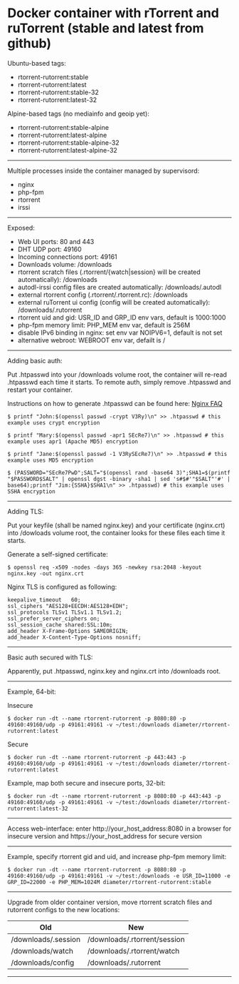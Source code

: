 Docker container with rTorrent and ruTorrent (stable and latest from github)
============================================================================

Ubuntu-based tags:
 
 - rtorrent-rutorrent:stable
 - rtorrent-rutorrent:latest
 - rtorrent-rutorrent:stable-32
 - rtorrent-rutorrent:latest-32

Alpine-based tags (no mediainfo and geoip yet):

 - rtorrent-rutorrent:stable-alpine
 - rtorrent-rutorrent:latest-alpine
 - rtorrent-rutorrent:stable-alpine-32
 - rtorrent-rutorrent:latest-alpine-32

----------

Multiple processes inside the container managed by supervisord:

- nginx
- php-fpm
- rtorrent
- irssi

----------
Exposed:

 - Web UI ports: 80 and 443
 - DHT UDP port: 49160
 - Incoming connections port: 49161
 - Downloads volume: /downloads
 - rtorrent scratch files (.rtorrent/{watch|session} will be created automatically): /downloads
 - autodl-irssi config files are created automatically: /downloads/.autodl
 - external rtorrent config (.rtorrent/.rtorrent.rc): /downloads
 - external ruTorrent ui config (config will be created automatically): /downloads/.rutorrent
 - rtorrent uid and gid: USR_ID and GRP_ID env vars, default is 1000:1000
 - php-fpm memory limit: PHP_MEM env var, default is 256M
 - disable IPv6 binding in nginx: set env var NOIPV6=1, default is not set
 - alternative webroot: WEBROOT env var, defailt is /

----------
Adding basic auth:

Put .htpasswd into your /downloads volume root, the container will re-read .htpasswd each time it starts. To remote auth, simply remove .htpasswd and restart your container.

Instructions on how to generate .htpasswd can be found here: [Nginx FAQ][1] 

    $ printf "John:$(openssl passwd -crypt V3Ry)\n" >> .htpasswd # this example uses crypt encryption

    $ printf "Mary:$(openssl passwd -apr1 SEcRe7)\n" >> .htpasswd # this example uses apr1 (Apache MD5) encryption

    $ printf "Jane:$(openssl passwd -1 V3RySEcRe7)\n" >> .htpasswd # this example uses MD5 encryption

    $ (PASSWORD="SEcRe7PwD";SALT="$(openssl rand -base64 3)";SHA1=$(printf "$PASSWORD$SALT" | openssl dgst -binary -sha1 | sed 's#$#'"$SALT"'#' | base64);printf "Jim:{SSHA}$SHA1\n" >> .htpasswd) # this example uses SSHA encryption

----------
Adding TLS:

Put your keyfile (shall be named nginx.key) and your certificate (nginx.crt) into /dowloads volume root, the container looks for these files each time it starts.

Generate a self-signed certificate:

    $ openssl req -x509 -nodes -days 365 -newkey rsa:2048 -keyout nginx.key -out nginx.crt

Nginx TLS is configured as following:

    keepalive_timeout   60;
    ssl_ciphers "AES128+EECDH:AES128+EDH";
    ssl_protocols TLSv1 TLSv1.1 TLSv1.2;
    ssl_prefer_server_ciphers on;
    ssl_session_cache shared:SSL:10m;
    add_header X-Frame-Options SAMEORIGIN;
    add_header X-Content-Type-Options nosniff;

----------
Basic auth secured with TLS:

Apparently, put .htpasswd, nginx.key and nginx.crt into /downloads root.

----------
Example, 64-bit:

Insecure

    $ docker run -dt --name rtorrent-rutorrent -p 8080:80 -p 49160:49160/udp -p 49161:49161 -v ~/test:/downloads diameter/rtorrent-rutorrent:latest

Secure

    $ docker run -dt --name rtorrent-rutorrent -p 443:443 -p 49160:49160/udp -p 49161:49161 -v ~/test:/downloads diameter/rtorrent-rutorrent:latest

Example, map both secure and insecure ports, 32-bit:

    $ docker run -dt --name rtorrent-rutorrent -p 8080:80 -p 443:443 -p 49160:49160/udp -p 49161:49161 -v ~/test:/downloads diameter/rtorrent-rutorrent:latest-32

----------
Access web-interface: enter http://your_host_address:8080 in a browser for insecure version and https://your_host_address for secure version

----------
Example, specify rtorrent gid and uid, and increase php-fpm memory limit:

    $ docker run -dt --name rtorrent-rutorrent -p 8080:80 -p 49160:49160/udp -p 49161:49161 -v ~/test:/downloads -e USR_ID=11000 -e GRP_ID=22000 -e PHP_MEM=1024M diameter/rtorrent-rutorrent:stable

----------
Upgrade from older container version, move rtorrent scratch files and rutorrent configs to the new locations:

| Old | New |
| --- | --- |
| /downloads/.session | /downloads/.rtorrent/session |
| /downloads/watch | /downloads/.rtorrent/watch |
| /downloads/config | /downloads/.rutorrent |

----------

  [1]: http://wiki.nginx.org/Faq#How_do_I_generate_an_htpasswd_file_without_having_Apache_tools_installed.3F "Nginx FAQ"

